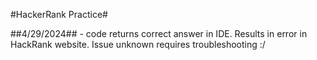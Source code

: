 #HackerRank Practice#

##4/29/2024## - code returns correct answer in IDE. Results in error in HackRank website. Issue unknown requires troubleshooting :/

